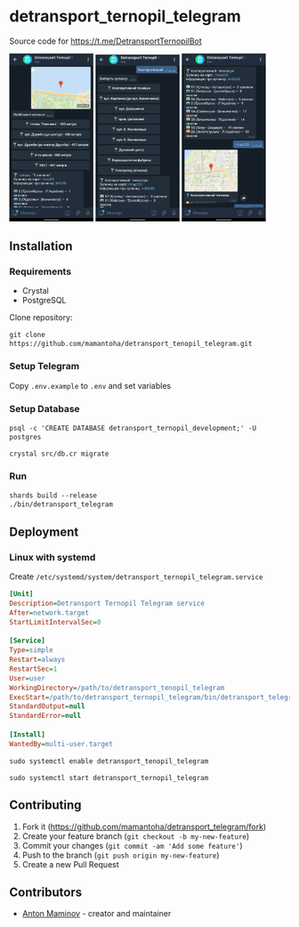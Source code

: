 # detransport_ternopil_telegram

Source code for <https://t.me/DetransportTernopilBot>

<p>
  <img src="https://github.com/mamantoha/detransport_ternopil_telegram/blob/master/screenshots/1.png?raw=true" width="30%" />
  <img src="https://github.com/mamantoha/detransport_ternopil_telegram/blob/master/screenshots/2.png?raw=true" width="30%" />
  <img src="https://github.com/mamantoha/detransport_ternopil_telegram/blob/master/screenshots/3.png?raw=true" width="30%" />
</p>

## Installation

### Requirements

- Crystal
- PostgreSQL

Clone repository:

```console
git clone https://github.com/mamantoha/detransport_tenopil_telegram.git
```

### Setup Telegram

Copy `.env.example` to `.env` and set variables

### Setup Database

```
psql -c 'CREATE DATABASE detransport_ternopil_development;' -U postgres
```

```console
crystal src/db.cr migrate
```

### Run

```console
shards build --release
./bin/detransport_telegram
```

## Deployment

### Linux with systemd

Create `/etc/systemd/system/detransport_ternopil_telegram.service`

```ini
[Unit]
Description=Detransport Ternopil Telegram service
After=network.target
StartLimitIntervalSec=0

[Service]
Type=simple
Restart=always
RestartSec=1
User=user
WorkingDirectory=/path/to/detransport_tenopil_telegram
ExecStart=/path/to/detransport_ternopil_telegram/bin/detransport_telegram &>/dev/null &
StandardOutput=null
StandardError=null

[Install]
WantedBy=multi-user.target
```

```console
sudo systemctl enable detransport_tenopil_telegram
```

```console
sudo systemctl start detransport_ternopil_telegram
```

## Contributing

1. Fork it (<https://github.com/mamantoha/detransport_telegram/fork>)
2. Create your feature branch (`git checkout -b my-new-feature`)
3. Commit your changes (`git commit -am 'Add some feature'`)
4. Push to the branch (`git push origin my-new-feature`)
5. Create a new Pull Request

## Contributors

- [Anton Maminov](https://github.com/mamantoha) - creator and maintainer

